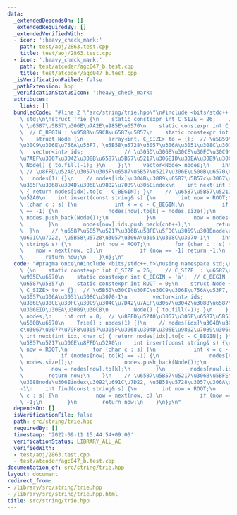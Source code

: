 ```yaml
---
data:
  _extendedDependsOn: []
  _extendedRequiredBy: []
  _extendedVerifiedWith:
  - icon: ':heavy_check_mark:'
    path: test/aoj/2863.test.cpp
    title: test/aoj/2863.test.cpp
  - icon: ':heavy_check_mark:'
    path: test/atcoder/agc047_b.test.cpp
    title: test/atcoder/agc047_b.test.cpp
  _isVerificationFailed: false
  _pathExtension: hpp
  _verificationStatusIcon: ':heavy_check_mark:'
  attributes:
    links: []
  bundledCode: "#line 2 \"src/string/trie.hpp\"\n#include <bits/stdc++.h>\nusing namespace\
    \ std;\n\nstruct Trie {\n    static constexpr int C_SIZE = 26;    // C_SIZE  :\
    \ \u6587\u5B57\u306E\u7A2E\u985E\u6570\n    static constexpr int C_BEGIN = 'a';\
    \  // C_BEGIN : \u958B\u59CB\u6587\u5B57\n    static constexpr int ROOT = 0;\n\
    \    struct Node {\n        array<int, C_SIZE> to = {};  // \u5B50\u30CE\u30FC\
    \u30C9\u306E\u756A\u53F7, \u5B58\u5728\u3057\u306A\u3051\u308C\u3070-1\n     \
    \   vector<int> ids;             // \u305D\u306E\u30CE\u30FC\u30C9\u304C\u7D42\
    \u7AEF\u3067\u3042\u308B\u6587\u5B57\u5217\u306EID\u30EA\u30B9\u30C8\n       \
    \ Node() { to.fill(-1); }\n    };\n    vector<Node> nodes;\n    int cnt = 0; \
    \ // \u8FFD\u52A0\u3057\u305F\u6587\u5B57\u5217\u306E\u500B\u6570\n    Trie()\
    \ : nodes(1) {}\n    // nodes[idx]\u304B\u3089\u6587\u5B57c\u3067\u9077\u79FB\u3057\
    \u305F\u3068\u304D\u306E\u9802\u70B9\u306Eindex\n    int next(int idx, char c)\
    \ { return nodes[idx].to[c - C_BEGIN]; }\n    // \u6587\u5B57\u5217\u306E\u8FFD\
    \u52A0\n    int insert(const string& s) {\n        int now = ROOT;\n        for\
    \ (char c : s) {\n            int k = c - C_BEGIN;\n            if (nodes[now].to[k]\
    \ == -1) {\n                nodes[now].to[k] = nodes.size();\n               \
    \ nodes.push_back(Node());\n            }\n            now = nodes[now].to[k];\n\
    \        }\n        nodes[now].ids.push_back(cnt++);\n        return now;\n  \
    \  }\n    // \u6587\u5B57\u5217\u306B\u5BFE\u5FDC\u3059\u308Bnode\u306Eindex\u3092\
    \u691C\u7D22, \u5B58\u5728\u3057\u306A\u3051\u308C\u3070-1\n    int find(const\
    \ string& s) {\n        int now = ROOT;\n        for (char c : s) {\n        \
    \    now = next(now, c);\n            if (now == -1) return -1;\n        }\n \
    \       return now;\n    }\n};\n"
  code: "#pragma once\n#include <bits/stdc++.h>\nusing namespace std;\n\nstruct Trie\
    \ {\n    static constexpr int C_SIZE = 26;    // C_SIZE  : \u6587\u5B57\u306E\u7A2E\
    \u985E\u6570\n    static constexpr int C_BEGIN = 'a';  // C_BEGIN : \u958B\u59CB\
    \u6587\u5B57\n    static constexpr int ROOT = 0;\n    struct Node {\n        array<int,\
    \ C_SIZE> to = {};  // \u5B50\u30CE\u30FC\u30C9\u306E\u756A\u53F7, \u5B58\u5728\
    \u3057\u306A\u3051\u308C\u3070-1\n        vector<int> ids;             // \u305D\
    \u306E\u30CE\u30FC\u30C9\u304C\u7D42\u7AEF\u3067\u3042\u308B\u6587\u5B57\u5217\
    \u306EID\u30EA\u30B9\u30C8\n        Node() { to.fill(-1); }\n    };\n    vector<Node>\
    \ nodes;\n    int cnt = 0;  // \u8FFD\u52A0\u3057\u305F\u6587\u5B57\u5217\u306E\
    \u500B\u6570\n    Trie() : nodes(1) {}\n    // nodes[idx]\u304B\u3089\u6587\u5B57\
    c\u3067\u9077\u79FB\u3057\u305F\u3068\u304D\u306E\u9802\u70B9\u306Eindex\n   \
    \ int next(int idx, char c) { return nodes[idx].to[c - C_BEGIN]; }\n    // \u6587\
    \u5B57\u5217\u306E\u8FFD\u52A0\n    int insert(const string& s) {\n        int\
    \ now = ROOT;\n        for (char c : s) {\n            int k = c - C_BEGIN;\n\
    \            if (nodes[now].to[k] == -1) {\n                nodes[now].to[k] =\
    \ nodes.size();\n                nodes.push_back(Node());\n            }\n   \
    \         now = nodes[now].to[k];\n        }\n        nodes[now].ids.push_back(cnt++);\n\
    \        return now;\n    }\n    // \u6587\u5B57\u5217\u306B\u5BFE\u5FDC\u3059\
    \u308Bnode\u306Eindex\u3092\u691C\u7D22, \u5B58\u5728\u3057\u306A\u3051\u308C\u3070\
    -1\n    int find(const string& s) {\n        int now = ROOT;\n        for (char\
    \ c : s) {\n            now = next(now, c);\n            if (now == -1) return\
    \ -1;\n        }\n        return now;\n    }\n};\n"
  dependsOn: []
  isVerificationFile: false
  path: src/string/trie.hpp
  requiredBy: []
  timestamp: '2022-09-11 15:44:54+09:00'
  verificationStatus: LIBRARY_ALL_AC
  verifiedWith:
  - test/aoj/2863.test.cpp
  - test/atcoder/agc047_b.test.cpp
documentation_of: src/string/trie.hpp
layout: document
redirect_from:
- /library/src/string/trie.hpp
- /library/src/string/trie.hpp.html
title: src/string/trie.hpp
---
```

